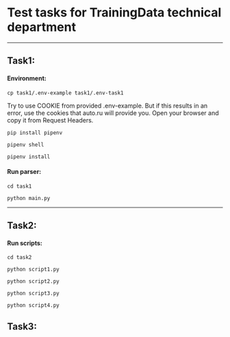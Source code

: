 # Test tasks for TrainingData technical department
---
## Task1:
#### Environment:
```
cp task1/.env-example task1/.env-task1
```
Try to use COOKIE from provided .env-example. But if this results in an error, use the cookies that auto.ru will provide you. Open your browser and copy it from Request Headers.
```
pip install pipenv
```
```
pipenv shell
```
```
pipenv install
```
#### Run parser:
```
cd task1
```
```
python main.py
```
---
## Task2:

#### Run scripts:
```
cd task2
```
```
python script1.py
```
```
python script2.py
```
```
python script3.py
```
```
python script4.py
```
## Task3:
